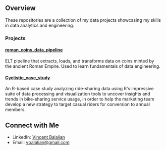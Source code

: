 ## Overview

These repositories are a collection of my data projects showcasing my skills in data analytics and engineering.

### Projects

#### [roman_coins_data_pipeline](https://github.com/vbalalian/roman_coins_data_pipeline)

ELT pipeline that extracts, loads, and transforms data on coins minted by the ancient Roman Empire. Used to learn fundamentals of data engineering.

#### [Cyclistic_case_study](https://github.com/vbalalian/Cyclistic_case_study)

An R-based case study analyzing ride-sharing data using R's impressive suite of data processing and visualization tools to uncover insights and trends in bike-sharing service usage, in order to help the marketing team develop a new strategy to target casual riders for conversion to annual members. 

## Connect with Me

* LinkedIn: [Vincent Balalian](https://www.linkedin.com/in/vincent-balalian/)
* Email: vbalalian@gmail.com
